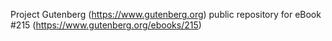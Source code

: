 Project Gutenberg (https://www.gutenberg.org) public repository for eBook #215 (https://www.gutenberg.org/ebooks/215)

